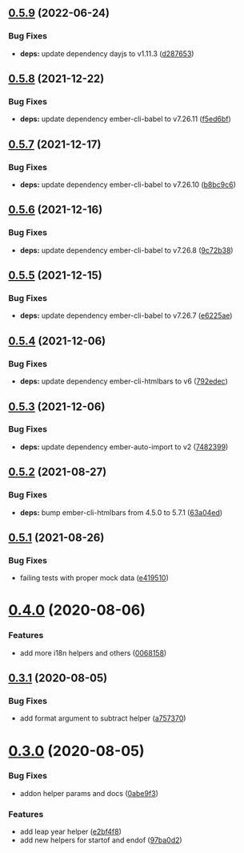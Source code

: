 ## [0.5.9](https://github.com/rajasegar/ember-dayjs-helpers/compare/v0.5.8...v0.5.9) (2022-06-24)


### Bug Fixes

* **deps:** update dependency dayjs to v1.11.3 ([d287653](https://github.com/rajasegar/ember-dayjs-helpers/commit/d28765313bea2aa80cc134d0b5e74cb1ee604f9a))

## [0.5.8](https://github.com/rajasegar/ember-dayjs-helpers/compare/v0.5.7...v0.5.8) (2021-12-22)


### Bug Fixes

* **deps:** update dependency ember-cli-babel to v7.26.11 ([f5ed6bf](https://github.com/rajasegar/ember-dayjs-helpers/commit/f5ed6bfd54c9d8eb7e1cc8d2d4c3e78cf1d27d01))

## [0.5.7](https://github.com/rajasegar/ember-dayjs-helpers/compare/v0.5.6...v0.5.7) (2021-12-17)


### Bug Fixes

* **deps:** update dependency ember-cli-babel to v7.26.10 ([b8bc9c6](https://github.com/rajasegar/ember-dayjs-helpers/commit/b8bc9c67b3d2f027c1295c31955c8289402597b5))

## [0.5.6](https://github.com/rajasegar/ember-dayjs-helpers/compare/v0.5.5...v0.5.6) (2021-12-16)


### Bug Fixes

* **deps:** update dependency ember-cli-babel to v7.26.8 ([9c72b38](https://github.com/rajasegar/ember-dayjs-helpers/commit/9c72b3828a8380e0d43895699467a4ab83e927d5))

## [0.5.5](https://github.com/rajasegar/ember-dayjs-helpers/compare/v0.5.4...v0.5.5) (2021-12-15)


### Bug Fixes

* **deps:** update dependency ember-cli-babel to v7.26.7 ([e6225ae](https://github.com/rajasegar/ember-dayjs-helpers/commit/e6225ae970bbe00a8b134cd705c3ccace516cf7b))

## [0.5.4](https://github.com/rajasegar/ember-dayjs-helpers/compare/v0.5.3...v0.5.4) (2021-12-06)


### Bug Fixes

* **deps:** update dependency ember-cli-htmlbars to v6 ([792edec](https://github.com/rajasegar/ember-dayjs-helpers/commit/792edeca1388ed8109060307747d032bf1c546ad))

## [0.5.3](https://github.com/rajasegar/ember-dayjs-helpers/compare/v0.5.2...v0.5.3) (2021-12-06)


### Bug Fixes

* **deps:** update dependency ember-auto-import to v2 ([7482399](https://github.com/rajasegar/ember-dayjs-helpers/commit/748239990ec03e43dce85b9cdd532212c37748f0))

## [0.5.2](https://github.com/rajasegar/ember-dayjs-helpers/compare/v0.5.1...v0.5.2) (2021-08-27)


### Bug Fixes

* **deps:** bump ember-cli-htmlbars from 4.5.0 to 5.7.1 ([63a04ed](https://github.com/rajasegar/ember-dayjs-helpers/commit/63a04ed58fdd6ffbbd142b700866070b25a49e75))

## [0.5.1](https://github.com/rajasegar/ember-dayjs-helpers/compare/v0.5.0...v0.5.1) (2021-08-26)


### Bug Fixes

* failing tests with proper mock data ([e419510](https://github.com/rajasegar/ember-dayjs-helpers/commit/e41951093aa4890ce47d599b7518b1f202c6f4fc))

# [0.4.0](https://github.com/rajasegar/ember-dayjs-helpers/compare/v0.3.1...v0.4.0) (2020-08-06)


### Features

* add more i18n helpers and others ([0068158](https://github.com/rajasegar/ember-dayjs-helpers/commit/0068158045abbee1874cf667de8af3586dca5abe))

## [0.3.1](https://github.com/rajasegar/ember-dayjs-helpers/compare/v0.3.0...v0.3.1) (2020-08-05)


### Bug Fixes

* add format argument to subtract helper ([a757370](https://github.com/rajasegar/ember-dayjs-helpers/commit/a75737019f9056aaf7a470cdfd15d6aa20b5b92b))

# [0.3.0](https://github.com/rajasegar/ember-dayjs-helpers/compare/v0.2.0...v0.3.0) (2020-08-05)


### Bug Fixes

* addon helper params and docs ([0abe9f3](https://github.com/rajasegar/ember-dayjs-helpers/commit/0abe9f326bff5df01e4337886ae2f30d40fbc65b))


### Features

* add leap year helper ([e2bf4f8](https://github.com/rajasegar/ember-dayjs-helpers/commit/e2bf4f804a3243d42b7a93006194726ca30476aa))
* add new helpers for startof and endof ([97ba0d2](https://github.com/rajasegar/ember-dayjs-helpers/commit/97ba0d2d6ad94cb7c00c44c13857eb888b7feef1))
